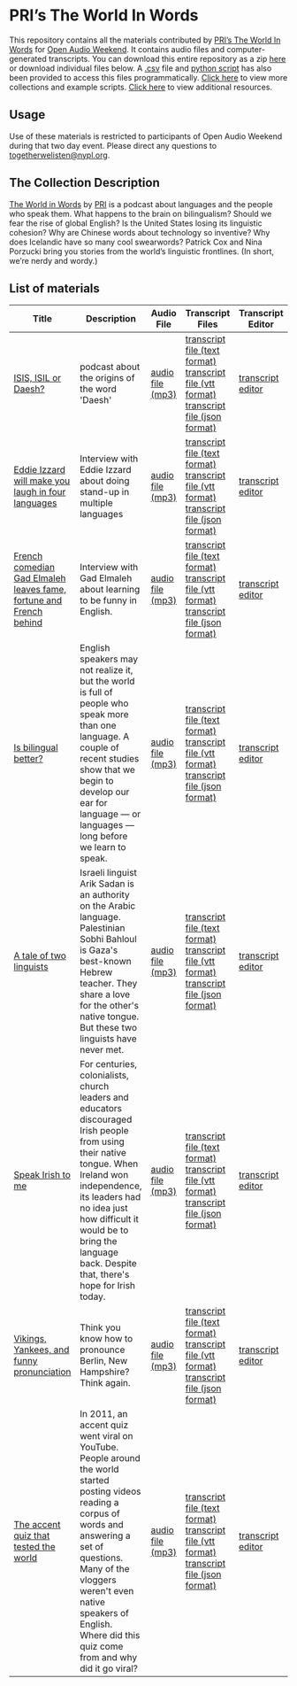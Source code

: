 # PRI’s The World In Words

This repository contains all the materials contributed by [PRI’s The World In Words](http://www.pri.org/collections/world-words) for [Open Audio Weekend](https://github.com/nypl-openaudio/start-here). It contains audio files and computer-generated transcripts. You can download this entire repository as a zip [here](https://s3.amazonaws.com/togetherwelisten.nypl.org/data/data-pri-world-in-words.zip) or download individual files below. A [.csv](https://github.com/nypl-openaudio/data-pri-world-in-words/blob/master/manifest.csv) file and [python script](https://github.com/nypl-openaudio/data-pri-world-in-words/blob/master/get_materials.py) has also been provided to access this files programmatically. [Click here](https://github.com/nypl-openaudio/start-here/materials) to view more collections and example scripts. [Click here](https://github.com/nypl-openaudio/start-here#resources) to view additional resources.

## Usage
Use of these materials is restricted to participants of Open Audio Weekend during that two day event. Please direct any questions to [togetherwelisten@nypl.org](mailto:togetherwelisten@nypl.org).

## The Collection Description
[The World in Words](http://www.pri.org/collections/world-words) by [PRI](http://www.pri.org/) is a podcast about languages and the people who speak them. What happens to the brain on bilingualism? Should we fear the rise of global English? Is the United States losing its linguistic cohesion? Why are Chinese words about technology so inventive? Why does Icelandic have so many cool swearwords? Patrick Cox and Nina Porzucki bring you stories from the world’s linguistic frontlines. (In short, we’re nerdy and wordy.)

## List of materials
| Title | Description | Audio File | Transcript Files | Transcript Editor |
|---|---|---|---|---|
| [ISIS, ISIL or Daesh?](https://audioboom.com/boos/3824674-isis-isil-or-daesh) | podcast about the origins of the word 'Daesh' | [audio file (mp3)](https://github.com/nypl-openaudio/data-pri-world-in-words/raw/master/audio/wiw382.mp3) | [transcript file (text format)](https://github.com/nypl-openaudio/data-pri-world-in-words/raw/master/transcripts/text/wiw382.text) [transcript file (vtt format)](https://github.com/nypl-openaudio/data-pri-world-in-words/raw/master/transcripts/vtt/wiw382.vtt) [transcript file (json format)](https://github.com/nypl-openaudio/data-pri-world-in-words/raw/master/transcripts/json/wiw382.json) | [transcript editor](https://opentranscript.herokuapp.com/transcripts/wiw382) |
| [Eddie Izzard will make you laugh in four languages](https://audioboom.com/boos/4159472-eddie-izzard-will-make-you-laugh-in-four-languages) | Interview with Eddie Izzard about doing stand-up in multiple languages | [audio file (mp3)](https://github.com/nypl-openaudio/data-pri-world-in-words/raw/master/audio/wiw393.mp3) | [transcript file (text format)](https://github.com/nypl-openaudio/data-pri-world-in-words/raw/master/transcripts/text/wiw393.text) [transcript file (vtt format)](https://github.com/nypl-openaudio/data-pri-world-in-words/raw/master/transcripts/vtt/wiw393.vtt) [transcript file (json format)](https://github.com/nypl-openaudio/data-pri-world-in-words/raw/master/transcripts/json/wiw393.json) | [transcript editor](https://opentranscript.herokuapp.com/transcripts/wiw393) |
| [French comedian Gad Elmaleh leaves fame, fortune and French behind](https://audioboom.com/boos/4085368-moroccan-french-comic-gad-elmaleh-leaves-fame-and-french-behind) | Interview with Gad Elmaleh about learning to be funny in English. | [audio file (mp3)](https://github.com/nypl-openaudio/data-pri-world-in-words/raw/master/audio/wiw391.mp3) | [transcript file (text format)](https://github.com/nypl-openaudio/data-pri-world-in-words/raw/master/transcripts/text/wiw391.text) [transcript file (vtt format)](https://github.com/nypl-openaudio/data-pri-world-in-words/raw/master/transcripts/vtt/wiw391.vtt) [transcript file (json format)](https://github.com/nypl-openaudio/data-pri-world-in-words/raw/master/transcripts/json/wiw391.json) | [transcript editor](https://opentranscript.herokuapp.com/transcripts/wiw391) |
| [Is bilingual better?](https://audioboom.com/boos/4257235-is-bilingual-better) | English speakers may not realize it, but the world is full of people who speak more than one language. A couple of recent studies show that we begin to develop our ear for language — or languages — long before we learn to speak. | [audio file (mp3)](https://github.com/nypl-openaudio/data-pri-world-in-words/raw/master/audio/wiw386.mp3) | [transcript file (text format)](https://github.com/nypl-openaudio/data-pri-world-in-words/raw/master/transcripts/text/wiw386.text) [transcript file (vtt format)](https://github.com/nypl-openaudio/data-pri-world-in-words/raw/master/transcripts/vtt/wiw386.vtt) [transcript file (json format)](https://github.com/nypl-openaudio/data-pri-world-in-words/raw/master/transcripts/json/wiw386.json) | [transcript editor](https://opentranscript.herokuapp.com/transcripts/wiw386) |
| [A tale of two linguists](https://audioboom.com/boos/3854741-a-tale-of-two-linguists) | Israeli linguist Arik Sadan is an authority on the Arabic language. Palestinian Sobhi Bahloul is Gaza's best-known Hebrew teacher. They share a love for the other's native tongue. But these two linguists have never met. | [audio file (mp3)](https://github.com/nypl-openaudio/data-pri-world-in-words/raw/master/audio/wiw383.mp3) | [transcript file (text format)](https://github.com/nypl-openaudio/data-pri-world-in-words/raw/master/transcripts/text/wiw383.text) [transcript file (vtt format)](https://github.com/nypl-openaudio/data-pri-world-in-words/raw/master/transcripts/vtt/wiw383.vtt) [transcript file (json format)](https://github.com/nypl-openaudio/data-pri-world-in-words/raw/master/transcripts/json/wiw383.json) | [transcript editor](https://opentranscript.herokuapp.com/transcripts/wiw383) |
| [Speak Irish to me](https://audioboom.com/boos/4316241-speak-irish-to-me) | For centuries, colonialists, church leaders and educators discouraged Irish people from using their native tongue. When Ireland won independence, its leaders had no idea just how difficult it would be to bring the language back. Despite that, there's hope for Irish today. | [audio file (mp3)](https://github.com/nypl-openaudio/data-pri-world-in-words/raw/master/audio/wiw388.mp3) | [transcript file (text format)](https://github.com/nypl-openaudio/data-pri-world-in-words/raw/master/transcripts/text/wiw388.text) [transcript file (vtt format)](https://github.com/nypl-openaudio/data-pri-world-in-words/raw/master/transcripts/vtt/wiw388.vtt) [transcript file (json format)](https://github.com/nypl-openaudio/data-pri-world-in-words/raw/master/transcripts/json/wiw388.json) | [transcript editor](https://opentranscript.herokuapp.com/transcripts/wiw388) |
| [Vikings, Yankees, and funny pronunciation](https://audioboom.com/boos/4492205-vikings-yankees-and-funny-pronunciation) | Think you know how to pronounce Berlin, New Hampshire? Think again. | [audio file (mp3)](https://github.com/nypl-openaudio/data-pri-world-in-words/raw/master/audio/wiw401.mp3) | [transcript file (text format)](https://github.com/nypl-openaudio/data-pri-world-in-words/raw/master/transcripts/text/wiw401.text) [transcript file (vtt format)](https://github.com/nypl-openaudio/data-pri-world-in-words/raw/master/transcripts/vtt/wiw401.vtt) [transcript file (json format)](https://github.com/nypl-openaudio/data-pri-world-in-words/raw/master/transcripts/json/wiw401.json) | [transcript editor](https://opentranscript.herokuapp.com/transcripts/wiw401) |
| [The accent quiz that tested the world](https://audioboom.com/boos/3805833-the-accent-quiz-that-tested-the-world) | In 2011, an accent quiz went viral on YouTube. People around the world started posting videos reading a corpus of words and answering a set of questions. Many of the vloggers weren't even native speakers of English. Where did this quiz come from and why did it go viral? | [audio file (mp3)](https://github.com/nypl-openaudio/data-pri-world-in-words/raw/master/audio/wiw367.mp3) | [transcript file (text format)](https://github.com/nypl-openaudio/data-pri-world-in-words/raw/master/transcripts/text/wiw367.text) [transcript file (vtt format)](https://github.com/nypl-openaudio/data-pri-world-in-words/raw/master/transcripts/vtt/wiw367.vtt) [transcript file (json format)](https://github.com/nypl-openaudio/data-pri-world-in-words/raw/master/transcripts/json/wiw367.json) | [transcript editor](https://opentranscript.herokuapp.com/transcripts/wiw367) |
